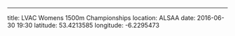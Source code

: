 ---
title: LVAC Womens 1500m Championships
location: ALSAA
date: 2016-06-30 19:30
latitude: 53.4213585
longitude: -6.2295473
